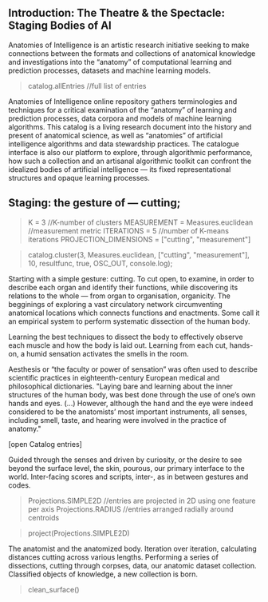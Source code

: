 ## Introduction: The Theatre & the Spectacle: Staging Bodies of AI

Anatomies of Intelligence is an artistic research initiative seeking to make connections between the formats and collections of anatomical knowledge and investigations into the “anatomy” of computational learning and prediction processes, datasets and machine learning models. 

> catalog.allEntries  //full list of entries


Anatomies of Intelligence online repository gathers terminologies and techniques for a critical examination of the “anatomy” of learning and prediction processes, data corpora and models of machine learning algorithms. This catalog is a living research document into the history and present of anatomical science, as well as “anatomies” of artificial intelligence algorithms and data stewardship practices. The catalogue interface is also our platform to explore, through algorithmic performance, how such a collection and an artisanal algorithmic toolkit can confront the idealized bodies of artificial intelligence — its fixed representational structures and opaque learning processes.


## Staging: the gesture of — cutting;

> K = 3 //K-number of clusters
> MEASUREMENT = Measures.euclidean //measurement metric
> ITERATIONS = 5 //number of K-means iterations
> PROJECTION_DIMENSIONS = ["cutting", "measurement"]

> catalog.cluster(3, Measures.euclidean, ["cutting", "measurement"], 10, resultfunc, true, OSC_OUT, console.log);


Starting with a simple gesture: cutting. To cut open, to examine, in order to describe each organ and identify their functions, while discovering its relations to the whole — from organ to organisation, organicity. The begginings of exploring a vast circulatory network circumventing anatomical locations which connects functions and enactments. Some call it an empirical system to perform systematic dissection of the human body.

Learning the best techniques to dissect the body to effectively observe each muscle and how the body is laid out. Learning from each cut, hands-on, a humid sensation activates the smells in the room.

Aesthesis or “the faculty or power of sensation” was often used to describe scientific practices in eighteenth-century European medical and philosophical dictionaries. "Laying bare and learning about the inner structures of the human body, was best done through the use of one’s own hands and eyes. (...) However, although the hand and the eye were indeed considered to be the anatomists’ most important instruments, all senses, including smell, taste, and hearing were involved in the practice of anatomy."

[open Catalog entries]

Guided through the senses and driven by curiosity, or the desire to see beyond the surface level, the skin, pourous, our primary interface to the world. Inter-facing scores and scripts, inter-, as in between gestures and codes.

> Projections.SIMPLE2D    //entries are projected in 2D using one feature per axis
> Projections.RADIUS      //entries arranged radially around centroids

> project(Projections.SIMPLE2D)

The anatomist and the anatomized body. Iteration over iteration, calculating distances cutting across various lengths. Performing a series of dissections, cutting through corpses, data, our anatomic dataset collection. Classified objects of knowledge, a new collection is born.

> clean_surface()

